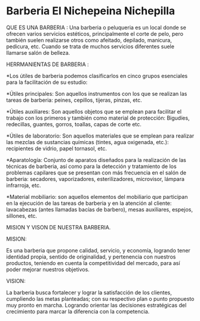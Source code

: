# Barberia El Nichepeina Nichepilla
QUE ES UNA BARBERIA :
Una barberia o peluqueria es un local donde se ofrecen varios servicios estéticos, principalmente el corte de pelo, pero también suelen realizarse otros como afeitado, depilado, manicura, pedicura, etc. Cuando se trata de muchos servicios diferentes suele llamarse salón de belleza.

HERRMANIENTAS DE BARBERIA :

*Los útiles de barberia podemos clasificarlos en cinco grupos esenciales para la facilitación de su estudio:

*Útiles principales: Son aquellos instrumentos con los que se realizan las tareas de barberia: peines, cepillos, tijeras, pinzas, etc.

*Útiles auxiliares: Son aquellos objetos que se emplean para facilitar el trabajo con los primeros y también como material de protección: Bigudíes, redecillas, guantes, gorros, toallas, capas de corte etc.

*Útiles de laboratorio: Son aquellos materiales que se emplean para realizar las mezclas de sustancias químicas (tintes, agua oxigenada, etc.): recipientes de vidrio, papel tornasol, etc.

*Aparatología: Conjunto de aparatos diseñados para la realización de las técnicas de barberia, así como para la detección y tratamiento de los problemas capilares que se presentan con más frecuencia en el salón de barberia: secadores, vaporizadores, esterilizadores, microvisor, lámpara infrarroja, etc.

*Material mobiliario: son aquellos elementos del mobiliario que participan en la ejecución de las tareas de barberia y en la atención al cliente: lavacabezas (antes llamadas bacías de barbero), mesas auxiliares, espejos, sillones, etc.




MISION Y VISON DE NUESTRA BARBERIA.


MISION:

Es una barberia que propone calidad, servicio, y economía, logrando tener identidad propia, sentido de originalidad, y pertenencia con nuestros productos, teniendo en cuenta la competitividad del mercado, para así poder mejorar nuestros objetivos. 


VISION:

La barberia busca fortalecer y lograr la satisfacción de los clientes, cumpliendo las metas planteadas; con su respectivo plan o punto propuesto muy pronto en marcha. Logrando orientar las decisiones estratégicas del crecimiento para marcar la diferencia con la competencia. 



